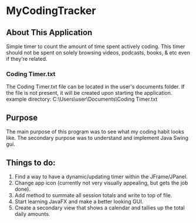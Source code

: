# MyCodingTracker

## About This Application
Simple timer to count the amount of time spent actively coding.  This timer should not be spent on solely browsing videos, podcasts, books, & etc even if they're related.

### Coding Timer.txt
The Coding Timer.txt file can be located in the user's documents folder.  If the file is not present, it will be created upon starting the application.
example directory: C:\Users\user\Documents\Coding Timer.txt

## Purpose
The main purpose of this program was to see what my coding habit looks like.  The secondary purpose was to understand and implement Java Swing gui.

## Things to do:
  1. Find a way to have a dynamic/updating timer within the JFrame/JPanel.
  2. Change app icon (currently not very visually appealing, but gets the job done).
  3. Add method to summate all session totals and write to top of file.
  4. Start learning JavaFX and make a better looking GUI.
  5. Create a secondary view that shows a calendar and tallies up the total daily amounts.
